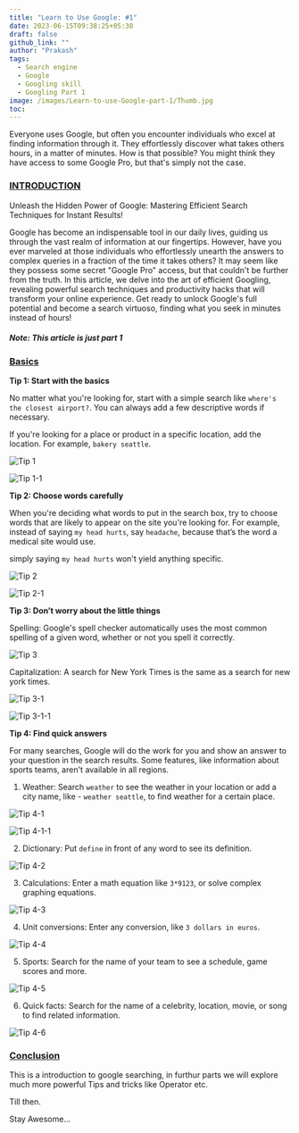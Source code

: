 ```yaml
---
title: "Learn to Use Google: #1"
date: 2023-06-15T09:38:25+05:30
draft: false
github_link: ""
author: "Prakash"
tags:
  - Search engine
  - Google
  - Googling skill
  - Googling Part 1
image: /images/Learn-to-use-Google-part-1/Thumb.jpg
toc: 
---
```

Everyone uses Google, but often you encounter individuals who excel at finding information through it. They effortlessly discover what takes others hours, in a matter of minutes. How is that possible? You might think they have access to some Google Pro, but that's simply not the case.

<!--more-->

### <u>**INTRODUCTION**</u>

Unleash the Hidden Power of Google: Mastering Efficient Search Techniques for Instant Results!

Google has become an indispensable tool in our daily lives, guiding us through the vast realm of information at our fingertips. However, have you ever marveled at those individuals who effortlessly unearth the answers to complex queries in a fraction of the time it takes others? It may seem like they possess some secret "Google Pro" access, but that couldn't be further from the truth. In this article, we delve into the art of efficient Googling, revealing powerful search techniques and productivity hacks that will transform your online experience. Get ready to unlock Google's full potential and become a search virtuoso, finding what you seek in minutes instead of hours!

##### Note: This article is just part 1

### <u>**Basics**</u>

**Tip 1: Start with the basics**

No matter what you're looking for, start with a simple search like `where's the closest airport?`. You can always add a few descriptive words if necessary.

If you're looking for a place or product in a specific location, add the location. For example, `bakery seattle`.

![Tip 1](/images/Learn-to-use-Google-part-1/media/Tip1.png)

![Tip 1-1](/images/Learn-to-use-Google-part-1/media/Tip1-1.png)

**Tip 2: Choose words carefully**

When you're deciding what words to put in the search box, try to choose words that are likely to appear on the site you're looking for. For example, instead of saying `my head hurts`, say `headache`, because that’s the word a medical site would use.

simply saying `my head hurts` won't yield anything specific.

![Tip 2](/images/Learn-to-use-Google-part-1/media/Tip2.png)

![Tip 2-1](/images/Learn-to-use-Google-part-1/media/Tip2-1.png)

**Tip 3: Don’t worry about the little things**

Spelling: Google's spell checker automatically uses the most common spelling of a given word, whether or not you spell it correctly. 

![Tip 3](/images/Learn-to-use-Google-part-1/media/Tip3.png)
    
Capitalization: A search for New York Times is the same as a search for new york times.

![Tip 3-1](/images/Learn-to-use-Google-part-1/media/Tip3-1.png)

![Tip 3-1-1](/images/Learn-to-use-Google-part-1/media/Tip3-1-1.png)

**Tip 4: Find quick answers**

For many searches, Google will do the work for you and show an answer to your question in the search results. Some features, like information about sports teams, aren't available in all regions. 

1. Weather: Search `weather` to see the weather in your location or add a city name, like - `weather seattle`, to find weather for a certain place.

![Tip 4-1](/images/Learn-to-use-Google-part-1/media/Tip4-1.png)

![Tip 4-1-1](/images/Learn-to-use-Google-part-1/media/Tip4-1-1.png)


2. Dictionary: Put `define` in front of any word to see its definition. 

![Tip 4-2](/images/Learn-to-use-Google-part-1/media/Tip4-2.png)

3. Calculations: Enter a math equation like `3*9123`, or solve complex graphing equations.

![Tip 4-3](/images/Learn-to-use-Google-part-1/media/Tip4-3.png)

4. Unit conversions: Enter any conversion, like `3 dollars in euros`.

![Tip 4-4](/images/Learn-to-use-Google-part-1/media/Tip4-4.png)

5. Sports: Search for the name of your team to see a schedule, game scores and more. 

![Tip 4-5](/images/Learn-to-use-Google-part-1/media/Tip4-5.png)

6. Quick facts: Search for the name of a celebrity, location, movie, or song to find related information. 

![Tip 4-6](/images/Learn-to-use-Google-part-1/media/Tip4-6.png)

### <u>**Conclusion**</u>

This is a introduction to google searching, in furthur parts we will explore much more powerful
Tips and tricks like Operator etc.

Till then.

Stay Awesome...